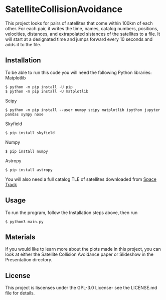 # SatelliteCollisionAvoidance
This project looks for pairs of satellites that come within 100km of each other. For each pair, it writes the time, names, catalog numbers, positions, velocities, distances, and extrapolated sistances of the satellites to a file. It will start at a designated time and jumps forward every 10 seconds and adds it to the file. 

## Installation
To be able to run this code you will need the following Python libraries:
Matplotlib
```
$ python -m pip install -U pip
$ python -m pip install -U matplotlib
```
Scipy
```
$ python -m pip install --user numpy scipy matplotlib ipython jupyter pandas sympy nose
```
Skyfield
```
$ pip install skyfield
```
Numpy
```
$ pip install numpy
```
Astropy
```
$ pip install astropy
```
You will also need a full catalog TLE of satellites downloaded from [Space Track](https://www.space-track.org/) 

## Usage
To run the program, follow the Installation steps above, then run
```
$ python3 main.py
```
## Materials
If you would like to learn more about the plots made in this project, you can look at either the Satellite Collision Avoidance paper or Slideshow in the Presentation directory. 

## License
This project is liscenses under the GPL-3.0 License- see the LICENSE.md file for details.
